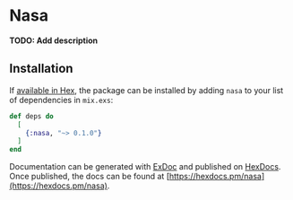 # Nasa

**TODO: Add description**

## Installation

If [available in Hex](https://hex.pm/docs/publish), the package can be installed
by adding `nasa` to your list of dependencies in `mix.exs`:

```elixir
def deps do
  [
    {:nasa, "~> 0.1.0"}
  ]
end
```

Documentation can be generated with [ExDoc](https://github.com/elixir-lang/ex_doc)
and published on [HexDocs](https://hexdocs.pm). Once published, the docs can
be found at [https://hexdocs.pm/nasa](https://hexdocs.pm/nasa).

